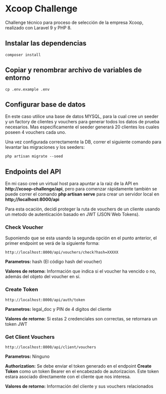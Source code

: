 # Xcoop Challenge

Challenge técnico para proceso de selección de la empresa Xcoop, realizado con Laravel 9 y PHP 8.

## Instalar las dependencias

```
composer install
```

## Copiar y renombrar archivo de variables de entorno

```
cp .env.example .env
```

## Configurar base de datos

En este caso utilice una base de datos MYSQL, para la cual cree un seeder y un factory de clientes y vouchers para generar todos los datos de prueba necesarios. Mas especificamente el seeder generará 20 clientes los cuales poseen 4 vouchers cada uno.

Una vez configurada correctamente la DB, correr el siguiente comando para levantar las migraciones y los seeders:

```
php artisan migrate --seed
```

## Endpoints del API 

En mi caso creé un virtual host para apuntar a la raiz de la API en **http://xcoop-challenge/api**, pero para comenzar rápidamente también se puede correr el comando **php artisan serve** para crear un servidor local en **http;//localhost:8000/api**

Para esta ocación, decidi proteger la ruta de vouchers de un cliente usando un metodo de autenticación basado en JWT (JSON Web Tokens).

### Check Voucher

Suponiendo que se esta usando la segunda opción en el punto anterior, el primer endpoint se verá de la siguiente forma:

```
http://localhost:8000/api/vouchers/check?hash=XXXXX
```

**Parametros:** hash (El código hash del voucher)

**Valores de retorno:** Información que indica si el voucher ha vencido o no, además del objeto del voucher en sí.

### Create Token

```
http://localhost:8000/api/auth/token
```

**Parametros:** legal_doc y PIN de 4 digitos del cliente

**Valores de retorno:** Si estas 2 credenciales son correctas, se retornara un token JWT

### Get Client Vouchers

```
http://localhost:8000/api/client/vouchers
```

**Parametros:** Ninguno

**Authorization:** Se debe enviar el token generado en el endpoint **Create Token** como un token Bearer en el encabezado de autorizacion. Este token estara asociado directamente con el cliente que nos interesa.

**Valores de retorno:** Información del cliente y sus vouchers relacionados



